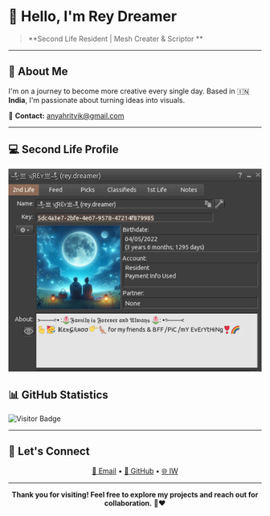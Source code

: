 # 👋 Hello, I'm Rey Dreamer

> **Second Life Resident | Mesh Creater & Scriptor **

---

## 🎯 About Me

I'm on a journey to become more creative every single day. Based in 🇮🇳 **India**, I'm passionate about turning ideas into visuals.

📧 **Contact:** [anyahritvik@gmail.com](mailto:anyahritvik@gmail.com)

---

## 💻 Second Life Profile

<div align="center">

<img src="https://github.com/anyahritvik/anyahritvik/blob/main/10a8271e9412e2a1ce83ab3341d1c007.png">

</div>



## 📊 GitHub Statistics

![Visitor Badge](https://visitor-badge.glitch.me/badge?page_id=anyahritvik.id)

---

## 🤝 Let's Connect

<div align="center">

[📧 Email](mailto:anyahritvik@gmail.com) • [💼 GitHub](https://github.com/anyahritvik) • [🌐 IW](https://world.secondlife.com/resident/5dc4a3e7-2bfe-4e67-9578-47214f879985)

</div>

---

<div align="center">

**Thank you for visiting! Feel free to explore my projects and reach out for collaboration.** 🙏❤️

</div>
